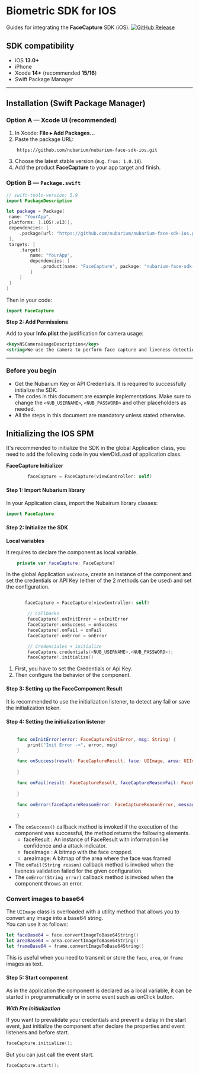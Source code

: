 # Biometric SDK for IOS
Guides for integrating the **FaceCapture** SDK (iOS).
[![GitHub Release](https://badgen.net/badge/release/v1.0.10/cyan)]()  


## SDK compatibility

- iOS **13.0+**
- iPhone 
- Xcode **14+** (recommended **15/16**)
- Swift Package Manager

---

## Installation (Swift Package Manager)

### Option A — Xcode UI (recommended)

1. In Xcode: **File ▸ Add Packages…**
2. Paste the package URL:
```
    https://github.com/nubarium/nubarium-face-sdk-ios.git
```
3. Choose the latest stable version (e.g. `from: 1.0.10`).
4. Add the product **FaceCapture** to your app target and finish.

### Option B — `Package.swift`

```swift
// swift-tools-version: 5.9
import PackageDescription

let package = Package(
 name: "YourApp",
 platforms: [.iOS(.v13)],
 dependencies: [
     .package(url: "https://github.com/nubarium/nubarium-face-sdk-ios.git", from: "1.0.10")
 ],
 targets: [
     .target(
         name: "YourApp",
         dependencies: [
             .product(name: "FaceCapture", package: "nubarium-face-sdk-ios")
         ]
     )
 ]
)
```

Then in your code:
```swift
import FaceCapture
```

**Step 2: Add Permissions**

Add to your **Info.plist** the justification for camera usage:

```xml
<key>NSCameraUsageDescription</key>
<string>We use the camera to perform face capture and liveness detection.</string>
```


---

### Before you begin
- Get the Nubarium Key or API Credentials. It is required to successfully initialize the SDK.
- The codes in this document are example implementations. Make sure to change the `<NUB_USERNAME>`,  `<NUB_PASSWORD>` and other placeholders as needed.
- All the steps in this document are mandatory unless stated otherwise.

## Initializing the IOS SPM

It's recommended to initialize the SDK in the global Application class, you need to add the following code in you viewDidLoad  of application class.

**FaceCapture Initializer**
```swift
        faceCapture = FaceCapture(viewController: self)
```



#### **Step 1: Import Nubarium library**

In your Application class, import the Nubairum library classes:

```swift
import FaceCapture
```

#### **Step 2: Initialize the SDK**

**Local variables**

It requires to declare the component as local variable.

```swift
    private var faceCapture: FaceCapture?
```

In the global Application `onCreate`, create an instance of the component and set the credentials or API Key (either of the 2 methods can be used) and set the configuration.

```swift

       faceCapture = FaceCapture(viewController: self)

        // Callbacks
        faceCapture!.onInitError = onInitError
        faceCapture!.onSuccess = onSuccess
        faceCapture!.onFail = onFail
        faceCapture!.onError = onError

        // Credenciales + initialize
        faceCapture.credentials(<NUB_USERNAME>,<NUB_PASSWORD>);
        faceCapture!.initialize()


```

1. First, you have to set the Credentials or Api Key.
3. Then configure the behavior of the component.
  

#### Step 3: **Setting up the FaceCompoment Result**


It is recommended to use the initialization listener, to detect any fail or save the initialization token.

#### Step 4: Setting the initialization listener

```swift

    func onInitError(error: FaceCaptureInitError, msg: String) {
        print("Init Error ->", error, msg)
    }

    func onSuccess(result: FaceCaptureResult, face: UIImage, area: UIImage, frame: UIImage) {
        
    }

    func onFail(result: FaceCaptureResult, faceCaptureReasonFail: FaceCaptureReasonFail, reason: String) {
        
    }

    func onError(faceCaptureReasonError: FaceCaptureReasonError, message: String) {
        
    }

```


- The `onSuccess()` callback method is invoked if the execution of the component was successful, the method returns the following elements.
  - faceResult : An instance of FaceResult with information like confidence and a attack indicator.
  - faceImage : A bitmap with the face cropped.
  - areaImage: A bitmap of the area where the face was framed
- The `onFail(String reason)` callback method is invoked when the liveness validation failed for the given configuration.
- The `onError(String error)` callback method is invoked when the component throws an error.


### Convert images to base64

The `UIImage` class is overloaded with a utility method that allows you to convert any image into a base64 string.  
You can use it as follows:

```swift
let faceBase64 = face.convertImageToBase64String()
let areaBase64 = area.convertImageToBase64String()
let frameBase64 = frame.convertImageToBase64String()
```

This is useful when you need to transmit or store the `face`, `area`, or `frame` images as text.


#### Step 5: Start component

As in the application the component is declared as a local variable, it can be started in programmatically or in some event such as onClick button.

***With Pre Initialization***

If you want to prevalidate your credentials and prevent a delay in the start event, just initialize the component after declare the properties and event listeners and before start.

```swift
faceCapture.initialize();
```

But you can just call the event start.

```swift
faceCapture.start();
```

